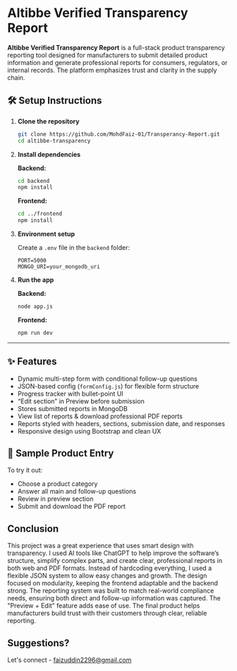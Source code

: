 # Altibbe Verified Transparency Report

**Altibbe Verified Transparency Report** is a full-stack product transparency reporting tool designed for manufacturers to submit detailed product information and generate professional reports for consumers, regulators, or internal records. The platform emphasizes trust and clarity in the supply chain.

## 🛠️ Setup Instructions

1. **Clone the repository**

    ```bash
    git clone https://github.com/MohdFaiz-01/Transperancy-Report.git
    cd altibbe-transparency
    ```

2. **Install dependencies**

    **Backend:**

    ```bash
    cd backend
    npm install
    ```

    **Frontend:**

    ```bash
    cd ../frontend
    npm install
    ```

3. **Environment setup**

    Create a `.env` file in the `backend` folder:

    ```env
    PORT=5000
    MONGO_URI=your_mongodb_uri
    ```

4. **Run the app**

    **Backend:**

    ```bash
    node app.js
    ```

    **Frontend:**

    ```bash
    npm run dev
    ```

---

## ✨ Features

- Dynamic multi-step form with conditional follow-up questions  
- JSON-based config (`formConfig.js`) for flexible form structure  
- Progress tracker with bullet-point UI  
- “Edit section” in Preview before submission  
- Stores submitted reports in MongoDB  
- View list of reports & download professional PDF reports  
- Reports styled with headers, sections, submission date, and responses  
- Responsive design using Bootstrap and clean UX

## 📌 Sample Product Entry

To try it out:
- Choose a product category
- Answer all main and follow-up questions
- Review in preview section
- Submit and download the PDF report

## Conclusion
This project was a great experience that uses smart design with transparency. I used AI tools like ChatGPT to help improve the software’s structure, simplify complex parts, and create clear, professional reports in both web and PDF formats. Instead of hardcoding everything, I used a flexible JSON system to allow easy changes and growth. The design focused on modularity, keeping the frontend adaptable and the backend strong.
The reporting system was built to match real-world compliance needs, ensuring both direct and follow-up information was captured. The "Preview + Edit" feature adds ease of use. The final product helps manufacturers build trust with their customers through clear, reliable reporting.

## Suggestions?
Let's connect - faizuddin2296@gmail.com
